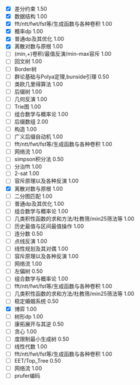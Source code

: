 - [x] 差分约束 1.50
- [x] 数据结构 1.00
- [x] fft/ntt/fwt/fst等/生成函数与各种卷积 1.00
- [x] 概率dp 1.00
- [x] 普通dp及其优化 1.00
- [x] 离散对数与原根 1.00
- [ ] (min,+)卷积/最值反演/min-max容斥 1.00
- [ ] 回文树 1.00
- [ ] Border树
- [ ] 群论基础与Polya定理,bunside引理 0.50
- [ ] 类欧几里得算法 1.00
- [ ] 后缀树 1.00
- [ ] 几何反演 1.00
- [ ] Trie图 1.00
- [ ] 组合数学与概率论 1.00
- [ ] 后缀数组 2.00
- [ ] 构造 1.00
- [ ] 广义后缀自动机 1.00
- [ ] fft/ntt/fwt/fst等/生成函数与各种卷积 1.00
- [ ] 网络流 1.00
- [ ] simpson积分法 0.50
- [ ] 分治fft 1.00
- [ ] 2-sat 1.00
- [ ] 容斥原理以及各种反演 1.00
- [x] 离散对数与原根 1.00
- [ ] 二分图匹配 1.00
- [ ] 普通dp及其优化 1.00
- [ ] 组合数学与概率论 1.00
- [ ] 几类积性函数的求和方法/杜教筛/min25筛法等 1.00
- [ ] 历史最值与区间最值操作 1.00
- [ ] 连分数 0.50
- [ ] 点线反演 1.00
- [ ] 线性规划及其对偶 1.00
- [ ] 容斥原理以及各种反演 1.00
- [ ] 网络流 1.00
- [ ] 左偏树 0.50
- [ ] 组合数学与概率论 1.00
- [ ] fft/ntt/fwt/fst等/生成函数与各种卷积 1.00
- [ ] 几类积性函数的求和方法/杜教筛/min25筛法等 1.00
- [ ] 稳定婚姻系统 0.50
- [x] 博弈 1.00
- [ ] 树形dp 1.00
- [ ] 康拓展开与其逆 0.50
- [ ] 贪心 1.00
- [ ] 度限制最小生成树 0.50
- [ ] 线性代数 1.00
- [ ] fft/ntt/fwt/fst等/生成函数与各种卷积 1.00
- [ ] EET/Top_Tree 0.50
- [ ] 网络流 1.00
- [ ] prufer编码